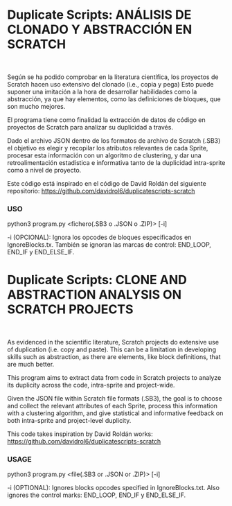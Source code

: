 Duplicate Scripts: ANÁLISIS DE CLONADO Y ABSTRACCIÓN EN SCRATCH
=============
<br>

Según se ha podido comprobar en la literatura científica, los proyectos de Scratch hacen uso extensivo del clonado (i.e., copia y pega) Esto puede suponer una imitación a la hora de desarrollar habilidades como la abstracción, ya que hay elementos, como las definiciones de bloques, que son mucho mejores.

El programa tiene como finalidad la extracción de datos de código en proyectos de Scratch para analizar su duplicidad a través. 

Dado el archivo JSON dentro de los formatos de archivo de Scratch (.SB3) el objetivo es elegir y recopilar los atributos relevantes de cada Sprite, procesar esta información con un algoritmo de clustering, y dar una retroalimentación estadística e informativa tanto de la duplicidad intra-sprite como a nivel de proyecto.

Este código está inspirado en el código de David Roldán del siguiente repositorio: https://github.com/davidrol6/duplicatescripts-scratch

### USO

python3 program.py <fichero(.SB3 o .JSON o .ZIP)> [-i]

-i (OPCIONAL): Ignora los opcodes de bloques especificados en IgnoreBlocks.tx. También se ignoran las marcas de control: END_LOOP, END_IF y END_ELSE_IF.

Duplicate Scripts: CLONE AND ABSTRACTION ANALYSIS ON SCRATCH PROJECTS
=============
<br>

As evidenced in the scientific literature, Scratch projects do extensive use of duplication (i.e. copy and paste). This can be a limitation in developing skills such as abstraction, as there are elements, like block definitions, that are much better.

This program aims to extract data from code in Scratch projects to analyze its duplicity across the code, intra-sprite and project-wide. 

Given the JSON file within Scratch file formats (.SB3), the goal is to choose and collect the relevant attributes of each Sprite, process this information with a clustering algorithm, and give statistical and informative feedback on both intra-sprite and project-level duplicity.

This code takes inspiration by David Roldán works: https://github.com/davidrol6/duplicatescripts-scratch

### USAGE

python3 program.py <file(.SB3 or .JSON or .ZIP)> [-i]

-i (OPTIONAL): Ignores blocks opcodes specified in IgnoreBlocks.txt. Also ignores the control marks: END_LOOP, END_IF y END_ELSE_IF.

